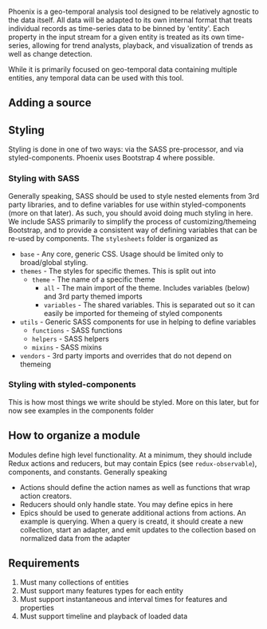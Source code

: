 Phoenix is a geo-temporal analysis tool designed to be relatively agnostic to the data itself. 
All data will be adapted to its own internal format that treats individual records as time-series
data to be binned by 'entity'. Each property in the input stream for a given entity is treated as
its own time-series, allowing for trend analysts, playback, and visualization of trends as well
as change detection.

While it is primarily focused on geo-temporal data containing multiple entities, any temporal data
can be used with this tool. 

## Adding a source

## Styling

Styling is done in one of two ways: via the SASS pre-processor, and via styled-components. Phoenix 
uses Bootstrap 4 where possible. 

### Styling with SASS

Generally speaking, SASS should be used to style nested elements from 3rd party libraries, and to
define variables for use within styled-components (more on that later). As such, you should avoid
doing much styling in here. We include SASS primarily to simplify the process of customizing/themeing
Bootstrap, and to provide a consistent way of defining variables that can be re-used by components.
The `stylesheets` folder is organized as

- `base` - Any core, generic CSS. Usage should be limited only to broad/global styling.
- `themes` - The styles for specific themes. This is split out into
  - `theme` - The name of a specific theme
    - `all` - The main import of the theme. Includes variables (below) and 3rd party themed imports
    - `variables` - The shared variables. This is separated out so it can easily be imported for themeing of styled components
- `utils` - Generic SASS components for use in helping to define variables 
  - `functions` - SASS functions
  - `helpers` - SASS helpers    
  - `mixins` - SASS mixins
- `vendors` - 3rd party imports and overrides that do not depend on themeing 

### Styling with styled-components

This is how most things we write should be styled. More on this later, but for now see examples 
in the components folder

## How to organize a module

Modules define high level functionality. At a minimum, they should include Redux actions and reducers,
but may contain Epics (see `redux-observable`), components, and constants. Generally speaking

- Actions should define the action names as well as functions that wrap action creators.
- Reducers should only handle state. You may define epics in here
- Epics should be used to generate additional actions from actions. An example is querying. When a query is creatd, it should create a new collection, start an adapter, and emit updates to the collection based on normalized data from the adapter

## Requirements

1. Must many collections of entities
2. Must support many features types for each entity
3. Must support instantaneous and interval times for features and properties
4. Must support timeline and playback of loaded data

